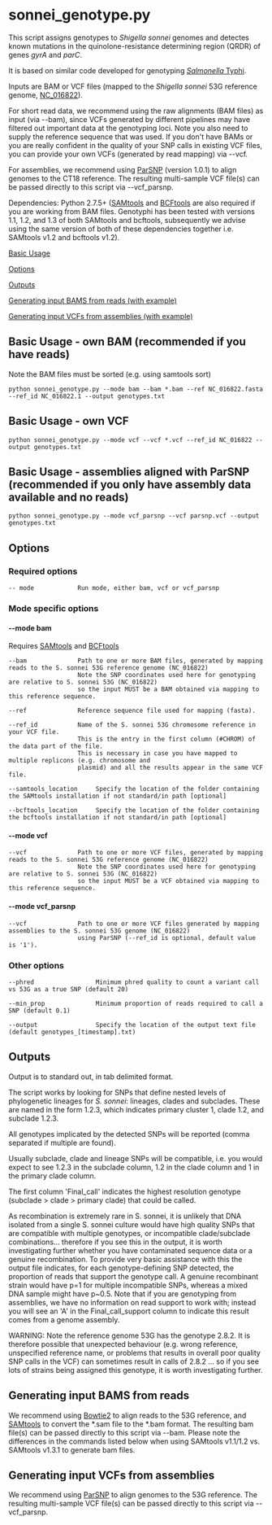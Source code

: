 # sonnei_genotype.py

This script assigns genotypes to *Shigella sonnei* genomes and detectes known mutations in the quinolone-resistance determining region (QRDR) of genes *gyrA* and *parC*. 

It is based on similar code developed for genotyping [*Salmonella* Typhi](https://github.com/katholt/genotyphi).

Inputs are BAM or VCF files (mapped to the *Shigella sonnei* 53G reference genome, [NC_016822](https://www.ncbi.nlm.nih.gov/nuccore/NC_016822.1)).

For short read data, we recommend using the raw alignments (BAM files) as input (via --bam), since VCFs generated by different pipelines may have filtered out important data at the genotyping loci. Note you also need to supply the reference sequence that was used. If you don't have BAMs or you are really confident in the quality of your SNP calls in existing VCF files, you can provide your own VCFs (generated by read mapping) via --vcf.

For assemblies, we recommend using [ParSNP](http://harvest.readthedocs.org/) (version 1.0.1) to align genomes to the CT18 reference. The resulting multi-sample VCF file(s) can be passed directly to this script via --vcf_parsnp.

Dependencies: Python 2.7.5+ ([SAMtools](http://samtools.sourceforge.net/) and [BCFtools](https://samtools.github.io/bcftools/) are also required if you are working from BAM files.  Genotyphi has been tested with versions 1.1, 1.2, and 1.3 of both SAMtools and bcftools, subsequently we advise using the same version of both of these dependencies together i.e. SAMtools v1.2 and bcftools v1.2).

[Basic Usage](https://github.com/katholt/sonneityping/#basic-usage---own-bam-recommended-if-you-have-reads)

[Options](https://github.com/katholt/sonneityping/#options)

[Outputs](https://github.com/katholt/sonneityping/#outputs)

[Generating input BAMS from reads (with example)](https://github.com/katholt/sonneityping/#generating-input-bams-from-reads)

[Generating input VCFs from assemblies (with example)](https://github.com/katholt/sonneityping/#generating-input-vcfs-from-assemblies)

## Basic Usage - own BAM (recommended if you have reads)

Note the BAM files must be sorted (e.g. using samtools sort)

```
python sonnei_genotype.py --mode bam --bam *.bam --ref NC_016822.fasta --ref_id NC_016822.1 --output genotypes.txt
```

## Basic Usage - own VCF

```
python sonnei_genotype.py --mode vcf --vcf *.vcf --ref_id NC_016822 --output genotypes.txt
```

## Basic Usage - assemblies aligned with ParSNP (recommended if you only have assembly data available and no reads)

```
python sonnei_genotype.py --mode vcf_parsnp --vcf parsnp.vcf --output genotypes.txt
```

## Options

### Required options

```
-- mode            Run mode, either bam, vcf or vcf_parsnp
```

### Mode specific options

#### --mode bam

Requires [SAMtools](http://samtools.sourceforge.net/) and [BCFtools](https://samtools.github.io/bcftools/)

```
--bam              Path to one or more BAM files, generated by mapping reads to the S. sonnei 53G reference genome (NC_016822)
                   Note the SNP coordinates used here for genotyping are relative to S. sonnei 53G (NC_016822) 
                   so the input MUST be a BAM obtained via mapping to this reference sequence.

--ref              Reference sequence file used for mapping (fasta).

--ref_id           Name of the S. sonnei 53G chromosome reference in your VCF file.
                   This is the entry in the first column (#CHROM) of the data part of the file.
                   This is necessary in case you have mapped to multiple replicons (e.g. chromosome and
                   plasmid) and all the results appear in the same VCF file.

--samtools_location     Specify the location of the folder containing the SAMtools installation if not standard/in path [optional]

--bcftools_location     Specify the location of the folder containing the bcftools installation if not standard/in path [optional]
```

#### --mode vcf

```
--vcf              Path to one or more VCF files, generated by mapping reads to the S. sonnei 53G reference genome (NC_016822)
                   Note the SNP coordinates used here for genotyping are relative to S. sonnei 53G (NC_016822) 
                   so the input MUST be a VCF obtained via mapping to this reference sequence.
```

#### --mode vcf_parsnp

```
--vcf              Path to one or more VCF files generated by mapping assemblies to the S. sonnei 53G genome (NC_016822)
                   using ParSNP (--ref_id is optional, default value is '1').
```

### Other options

```
--phred                 Minimum phred quality to count a variant call vs 53G as a true SNP (default 20)

--min_prop              Minimum proportion of reads required to call a SNP (default 0.1)

--output                Specify the location of the output text file (default genotypes_[timestamp].txt)

```

## Outputs

Output is to standard out, in tab delimited format.

The script works by looking for SNPs that define nested levels of phylogenetic lineages for _S. sonnei_: lineages, clades and subclades. These are named in the form 1.2.3, which indicates primary cluster 1, clade 1.2, and subclade 1.2.3. 

All genotypes implicated by the detected SNPs will be reported (comma separated if multiple are found). 

Usually subclade, clade and lineage SNPs will be compatible, i.e. you would expect to see 1.2.3 in the subclade column, 1.2 in the clade column and 1 in the primary clade column.

The first column 'Final_call' indicates the highest resolution genotype (subclade > clade > primary clade) that could be called.

As recombination is extremely rare in S. sonnei, it is unlikely that DNA isolated from a single S. sonnei culture would have high quality SNPs that are compatible with multiple genotypes, or incompatible clade/subclade combinations... therefore if you see this in the output, it is worth investigating further whether you have contaminated sequence data or a genuine recombination. To provide very basic assistance with this the output file indicates, for each genotype-defining SNP detected, the proportion of reads that support the genotype call. A genuine recombinant strain would have p=1 for multiple incompatible SNPs, whereas a mixed DNA sample might have p~0.5. Note that if you are genotyping from assemblies, we have no information on read support to work with; instead you will see an 'A' in the Final_call_support column to indicate this result comes from a genome assembly.

WARNING: Note the reference genome 53G has the genotype 2.8.2. It is therefore possible that unexpected behaviour (e.g. wrong reference, unspecified reference name, or problems that results in overall poor quality SNP calls in the VCF) can sometimes result in calls of 2.8.2 ... so if you see lots of strains being assigned this genotype, it is worth investigating further.

## Generating input BAMS from reads

We recommend using [Bowtie2](http://bowtie-bio.sourceforge.net/bowtie2/index.shtml) to align reads to the 53G reference, and [SAMtools](http://http://samtools.sourceforge.net/) to convert the *.sam file to the *.bam format.  The resulting bam file(s) can be passed directly to this script via --bam.  Please note the differences in the commands listed below when using SAMtools v1.1/1.2 vs. SAMtools v1.3.1 to generate bam files.

## Generating input VCFs from assemblies

We recommend using [ParSNP](http://harvest.readthedocs.org/) to align genomes to the 53G reference. The resulting multi-sample VCF file(s) can be passed directly to this script via --vcf_parsnp.
